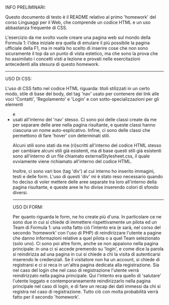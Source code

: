 INFO PRELIMINARI:

Questo documento di testo è il README relativo al primo 'homework' del corso Linguaggi per il Web, che comprende un codice HTML e un uso abbastanza frequente di CSS.

L'esercizio da me svolto vuole creare una pagina web sul mondo della Formula 1: l'idea iniziale era quella di emulare il più possibile la pagina ufficiale della F1, ma in realtà ho scelto di inserire cose che non sono sicuramente il top da un punto di vista estetico, ma che sono la prova che ho assimilato i concetti visti a lezione e provati nelle esercitazioni antecedenti alla stesura di questo homework. 

---------------------------------------------------------------------------------------------------
USO DI CSS:

L'uso di CSS fatto nel codice HTML riguarda: titoli stilizzati in un certo modo, stile di base del body, del tag 'nav' usato per contenere dei link alle voci 'Contatti', 'Regolamento' e 'Login' e con sotto-specializzazioni per gli elementi <ul> e <li> usati all'interno del 'nav' stesso. Ci sono poi delle classi create da me per separare delle aree nella pagina risultante, e queste classi hanno ciascuna un nome auto-esplicativo. Infine, ci sono delle classi che permettono di fare 'hover' con determinati stili.

Alcuni stili sono stati da me (ri)scritti all'interno del codice HTML stesso per cambiare alcuni stili già esistenti, ma di base questi stili già esistenti sono all'interno di un file chiamato externalStylesheet.css, il quale ovviamente viene richiamato all'interno del codice HTML.

Inoltre, ci sono vari box (tag 'div') al cui interno ho inserito immagini, testi e delle form. L'uso di questi 'div' mi è stato reso necessario quando ho deciso di voler mettere delle aree separate tra loro all'interno della pagina risultante, e queste aree le ho divise inserendo colori di sfondo diversi.

---------------------------------------------------------------------------------------------------
USO DI FORM:

Per quanto riguarda le form, ne ho create più d'una. In particolare ce ne sono due in cui si chiede di immettere rispettivamente un pilota ed un Team di Formula 1: una volta fatto ciò l'intento era (e sarà, nel corso del secondo 'homework' con l'uso di PHP) di reindirizzare l'utente a pagine che danno informazioni relative a quel pilota o a quel Team selezionato (solo uno).
Ci sono poi altre form, anche se non appaiono nella pagina principale: in una ci si accede premendo su 'login', e come dice la parola si reindirizza ad una pagina in cui si chiede a chi la visita di autenticarsi inserendo le credenziali. Se il visitatore non ha un account, si chiede di registrarsi e ci si reca in un'altra pagina dedicata alla registrazione. Sia nel caso del login che nel caso di registrazione l'utente verrà reindirizzato nella pagina principale. Qui l'intento era quello di 'salutare' l'utente loggato e contemporaneamente reindirizzarlo nella pagina principale nel caso di login, e di fare un recap dei dati immessi da chi si registra nel caso di registrazione. Tutto ciò con molta probabilità verrà fatto per il secondo 'homework'.
